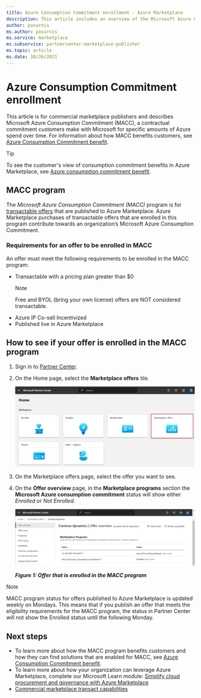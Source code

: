 ```yaml
---
title: Azure Consumption Commitment enrollment - Azure Marketplace
description: This article includes an overview of the Microsoft Azure Consumption Commitment (MACC) program, how to see if your offer is enrolled in the MACC program, and the requirements for MACC. 
author: posurnis 
ms.author: posurnis
ms.service: marketplace 
ms.subservice: partnercenter-marketplace-publisher
ms.topic: article
ms.date: 10/26/2021
---
```


# Azure Consumption Commitment enrollment

This article is for commercial marketplace publishers and describes Microsoft Azure Consumption Commitment (MACC), a contractual commitment customers make with Microsoft for specific amounts of Azure spend over time. For information about how MACC benefits customers, see [Azure Consumption Commitment benefit](/marketplace/azure-consumption-commitment-benefit).

> [!TIP]
> To see the customer's view of consumption commitment benefits in Azure Marketplace, see [Azure consumption commitment benefit](/marketplace/azure-consumption-commitment-benefit).

## MACC program

The _Microsoft Azure Consumption Commitment (MACC)_ program is for [transactable offers](marketplace-commercial-transaction-capabilities-and-considerations.md#transact-overview) that are published to Azure Marketplace. Azure Marketplace purchases of transactable offers that are enrolled in this program contribute towards an organization’s Microsoft Azure Consumption Commitment.

### Requirements for an offer to be enrolled in MACC

An offer must meet the following requirements to be enrolled in the MACC program:

- Transactable with a pricing plan greater than $0  
    > [!NOTE]
    > Free and BYOL (bring your own license) offers are NOT considered transactable.
- Azure IP Co-sell Incentivized
- Published live in Azure Marketplace

## How to see if your offer is enrolled in the MACC program

1. Sign in to [Partner Center](https://partner.microsoft.com/dashboard/home).
1. On the Home page, select the **Marketplace offers** tile.

    [ ![Illustrates the Marketplace offers tile on the Partner Center Home page.](./media/workspaces/partner-center-home.png) ](./media/workspaces/partner-center-home.png#lightbox)

1. On the Marketplace offers page, select the offer you want to see.
1. On the **Offer overview** page, in the **Marketplace programs** section the **Microsoft Azure consumption commitment** status will show either _Enrolled_ or _Not Enrolled_.

    [ ![Screenshot of the Offer overview page in Partner Center that shows the Microsoft Azure consumption commitment status.](media/azure-benefit/enrolled-workspaces.png) ](media/azure-benefit/enrolled-workspaces.png#lightbox)

    ***Figure 1: Offer that is enrolled in the MACC program***

> [!NOTE]
> MACC program status for offers published to Azure Marketplace is updated weekly on Mondays. This means that if you publish an offer that meets the eligibility requirements for the MACC program, the status in Partner Center will not show the Enrolled status until the following Monday.

## Next steps

- To learn more about how the MACC program benefits customers and how they can find solutions that are enabled for MACC, see [Azure Consumption Commitment benefit](/marketplace/azure-consumption-commitment-benefit).
- To learn more about how your organization can leverage Azure Marketplace, complete our Microsoft Learn module: [Simplify cloud procurement and governance with Azure Marketplace](/learn/modules/simplify-cloud-procurement-governance-azure-marketplace/)
- [Commercial marketplace transact capabilities](marketplace-commercial-transaction-capabilities-and-considerations.md#transact-publishing-option)

